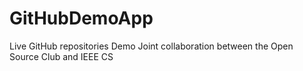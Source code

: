 # GitHubDemoApp

Live GitHub repositories Demo
Joint collaboration between the Open Source Club and IEEE CS
